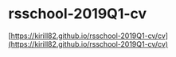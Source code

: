# rsschool-2019Q1-cv
[https://kirill82.github.io/rsschool-2019Q1-cv/cv](https://kirill82.github.io/rsschool-2019Q1-cv/cv)
